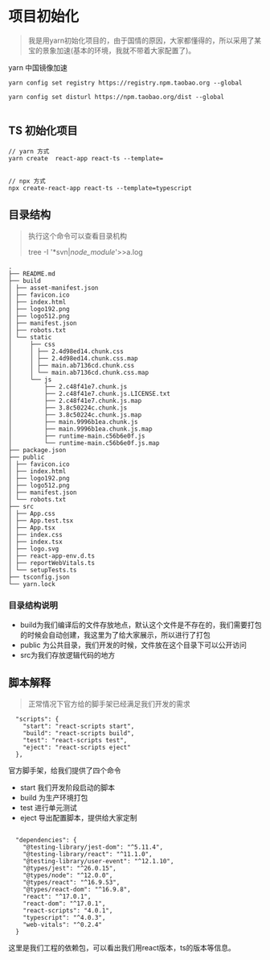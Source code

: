 # 项目初始化

> 我是用yarn初始化项目的，由于国情的原因，大家都懂得的，所以采用了某宝的景象加速(基本的环境，我就不带着大家配置了)。

yarn 中国镜像加速

```
yarn config set registry https://registry.npm.taobao.org --global

yarn config set disturl https://npm.taobao.org/dist --global


```



## TS 初始化项目



```
// yarn 方式
yarn create  react-app react-ts --template=


// npx 方式
npx create-react-app react-ts --template=typescript
```

## 目录结构

> 执行这个命令可以查看目录机构 
>
> tree -I '*svn|*node_module*'>>a.log

```
.
├── README.md
├── build
│ ├── asset-manifest.json
│ ├── favicon.ico
│ ├── index.html
│ ├── logo192.png
│ ├── logo512.png
│ ├── manifest.json
│ ├── robots.txt
│ └── static
│     ├── css
│     │ ├── 2.4d98ed14.chunk.css
│     │ ├── 2.4d98ed14.chunk.css.map
│     │ ├── main.ab7136cd.chunk.css
│     │ └── main.ab7136cd.chunk.css.map
│     └── js
│         ├── 2.c48f41e7.chunk.js
│         ├── 2.c48f41e7.chunk.js.LICENSE.txt
│         ├── 2.c48f41e7.chunk.js.map
│         ├── 3.8c50224c.chunk.js
│         ├── 3.8c50224c.chunk.js.map
│         ├── main.9996b1ea.chunk.js
│         ├── main.9996b1ea.chunk.js.map
│         ├── runtime-main.c56b6e0f.js
│         └── runtime-main.c56b6e0f.js.map
├── package.json
├── public
│ ├── favicon.ico
│ ├── index.html
│ ├── logo192.png
│ ├── logo512.png
│ ├── manifest.json
│ └── robots.txt
├── src
│ ├── App.css
│ ├── App.test.tsx
│ ├── App.tsx
│ ├── index.css
│ ├── index.tsx
│ ├── logo.svg
│ ├── react-app-env.d.ts
│ ├── reportWebVitals.ts
│ └── setupTests.ts
├── tsconfig.json
└── yarn.lock
```



### 目录结构说明

- build为我们编译后的文件存放地点，默认这个文件是不存在的，我们需要打包的时候会自动创建，我这里为了给大家展示，所以进行了打包
- public  为公共目录，我们开发的时候，文件放在这个目录下可以公开访问
- src为我们存放逻辑代码的地方



## 脚本解释

> 正常情况下官方给的脚手架已经满足我们开发的需求

```
  "scripts": {
    "start": "react-scripts start",
    "build": "react-scripts build",
    "test": "react-scripts test",
    "eject": "react-scripts eject"
  },
```

官方脚手架，给我们提供了四个命令

- start 我们开发阶段启动的脚本
- build 为生产环境打包
- test  进行单元测试
- eject 导出配置脚本，提供给大家定制



```

  "dependencies": {
    "@testing-library/jest-dom": "^5.11.4",
    "@testing-library/react": "^11.1.0",
    "@testing-library/user-event": "^12.1.10",
    "@types/jest": "^26.0.15",
    "@types/node": "^12.0.0",
    "@types/react": "^16.9.53",
    "@types/react-dom": "^16.9.8",
    "react": "^17.0.1",
    "react-dom": "^17.0.1",
    "react-scripts": "4.0.1",
    "typescript": "^4.0.3",
    "web-vitals": "^0.2.4"
  }
```

这里是我们工程的依赖包，可以看出我们用react版本，ts的版本等信息。